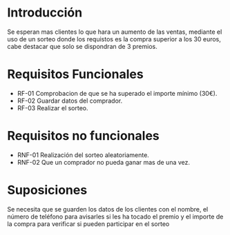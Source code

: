 # Introducción
Se esperan mas clientes lo que hara un aumento de las ventas, mediante el uso de un sorteo donde los requistos es la compra superior a los 30 euros, cabe destacar que solo se dispondran de 3 premios.
# Requisitos Funcionales
- RF-01 Comprobacion de que se ha superado el importe mínimo (30€).
- RF-02 Guardar datos del comprador.
- RF-03 Realizar el sorteo.
# Requisitos no funcionales
- RNF-01 Realización del sorteo aleatoriamente.
- RNF-02 Que un comprador no pueda ganar mas de una vez.

# Suposiciones
Se necesita que se guarden los datos de los clientes con el nombre, el número de teléfono para avisarles si les ha tocado el premio y el importe de la compra para verificar si pueden participar en el sorteo